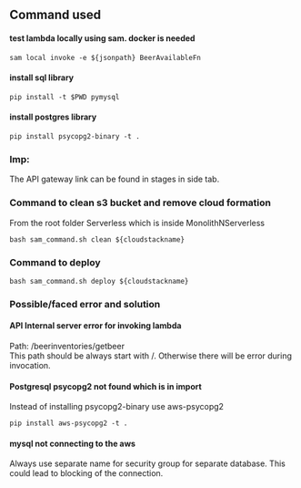 ## Command used

#### test lambda locally using sam. docker is needed
```
sam local invoke -e ${jsonpath} BeerAvailableFn

```

#### install sql library
```
pip install -t $PWD pymysql
```

#### install postgres library
```
pip install psycopg2-binary -t .
```

### Imp:
The API gateway link can be found in stages in side tab.

### Command to clean s3 bucket and remove cloud formation
From the root folder Serverless which is inside MonolithNServerless
```
bash sam_command.sh clean ${cloudstackname}
```

### Command to deploy
```
bash sam_command.sh deploy ${cloudstackname}
```

### Possible/faced error and solution
#### API Internal server error for invoking lambda
Path: /beerinventories/getbeer  
This path should be always start with /. Otherwise there will be error during invocation.

#### Postgresql psycopg2 not found which is in import
Instead of installing psycopg2-binary use aws-psycopg2  
```
pip install aws-psycopg2 -t .
```

#### mysql not connecting to the aws
Always use separate name for security group for separate database.
This could lead to blocking of the connection.